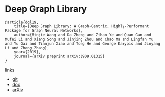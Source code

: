 # Deep Graph Library

```
@article{dgl19,
    title={Deep Graph Library: A Graph-Centric, Highly-Performant Package for Graph Neural Networks},
    author={Minjie Wang and Da Zheng and Zihao Ye and Quan Gan and Mufei Li and Xiang Song and Jinjing Zhou and Chao Ma and Lingfan Yu and Yu Gai and Tianjun Xiao and Tong He and George Karypis and Jinyang Li and Zheng Zhang},
    year={2019},
    journal={arXiv preprint arXiv:1909.01315}
}
```

links
- [git](https://github.com/dmlc/dgl/)
- [doc](https://www.dgl.ai/)
- [arXiv](https://arxiv.org/abs/1909.01315)
